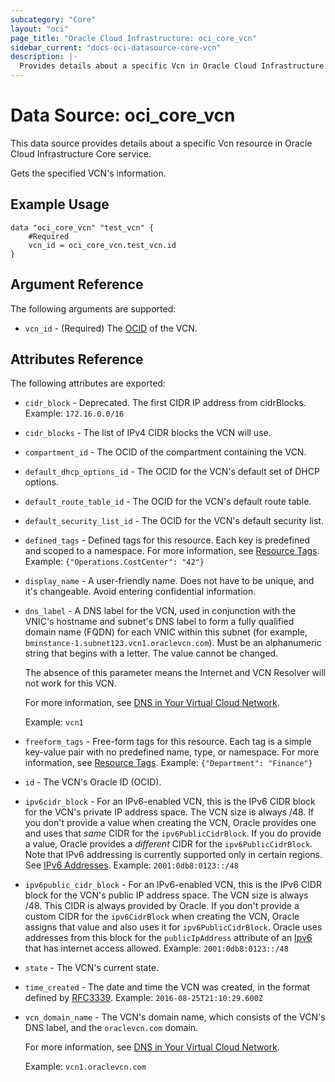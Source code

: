 ```yaml
---
subcategory: "Core"
layout: "oci"
page_title: "Oracle Cloud Infrastructure: oci_core_vcn"
sidebar_current: "docs-oci-datasource-core-vcn"
description: |-
  Provides details about a specific Vcn in Oracle Cloud Infrastructure Core service
---
```


# Data Source: oci_core_vcn
This data source provides details about a specific Vcn resource in Oracle Cloud Infrastructure Core service.

Gets the specified VCN's information.

## Example Usage

```hcl
data "oci_core_vcn" "test_vcn" {
	#Required
	vcn_id = oci_core_vcn.test_vcn.id
}
```

## Argument Reference

The following arguments are supported:

* `vcn_id` - (Required) The [OCID](https://docs.cloud.oracle.com/iaas/Content/General/Concepts/identifiers.htm) of the VCN.


## Attributes Reference

The following attributes are exported:

* `cidr_block` - Deprecated. The first CIDR IP address from cidrBlocks.  Example: `172.16.0.0/16` 
* `cidr_blocks` - The list of IPv4 CIDR blocks the VCN will use. 
* `compartment_id` - The OCID of the compartment containing the VCN.
* `default_dhcp_options_id` - The OCID for the VCN's default set of DHCP options. 
* `default_route_table_id` - The OCID for the VCN's default route table.
* `default_security_list_id` - The OCID for the VCN's default security list.
* `defined_tags` - Defined tags for this resource. Each key is predefined and scoped to a namespace. For more information, see [Resource Tags](https://docs.cloud.oracle.com/iaas/Content/General/Concepts/resourcetags.htm).  Example: `{"Operations.CostCenter": "42"}` 
* `display_name` - A user-friendly name. Does not have to be unique, and it's changeable. Avoid entering confidential information. 
* `dns_label` - A DNS label for the VCN, used in conjunction with the VNIC's hostname and subnet's DNS label to form a fully qualified domain name (FQDN) for each VNIC within this subnet (for example, `bminstance-1.subnet123.vcn1.oraclevcn.com`). Must be an alphanumeric string that begins with a letter. The value cannot be changed.

	The absence of this parameter means the Internet and VCN Resolver will not work for this VCN.

	For more information, see [DNS in Your Virtual Cloud Network](https://docs.cloud.oracle.com/iaas/Content/Network/Concepts/dns.htm).

	Example: `vcn1` 
* `freeform_tags` - Free-form tags for this resource. Each tag is a simple key-value pair with no predefined name, type, or namespace. For more information, see [Resource Tags](https://docs.cloud.oracle.com/iaas/Content/General/Concepts/resourcetags.htm).  Example: `{"Department": "Finance"}` 
* `id` - The VCN's Oracle ID (OCID).
* `ipv6cidr_block` - For an IPv6-enabled VCN, this is the IPv6 CIDR block for the VCN's private IP address space. The VCN size is always /48. If you don't provide a value when creating the VCN, Oracle provides one and uses that *same* CIDR for the `ipv6PublicCidrBlock`. If you do provide a value, Oracle provides a *different* CIDR for the `ipv6PublicCidrBlock`. Note that IPv6 addressing is currently supported only in certain regions. See [IPv6 Addresses](https://docs.cloud.oracle.com/iaas/Content/Network/Concepts/ipv6.htm). Example: `2001:0db8:0123::/48` 
* `ipv6public_cidr_block` - For an IPv6-enabled VCN, this is the IPv6 CIDR block for the VCN's public IP address space. The VCN size is always /48. This CIDR is always provided by Oracle. If you don't provide a custom CIDR for the `ipv6CidrBlock` when creating the VCN, Oracle assigns that value and also uses it for `ipv6PublicCidrBlock`. Oracle uses addresses from this block for the `publicIpAddress` attribute of an [Ipv6](https://docs.cloud.oracle.com/iaas/api/#/en/iaas/latest/Ipv6/) that has internet access allowed.  Example: `2001:0db8:0123::/48` 
* `state` - The VCN's current state.
* `time_created` - The date and time the VCN was created, in the format defined by [RFC3339](https://tools.ietf.org/html/rfc3339).  Example: `2016-08-25T21:10:29.600Z` 
* `vcn_domain_name` - The VCN's domain name, which consists of the VCN's DNS label, and the `oraclevcn.com` domain.

	For more information, see [DNS in Your Virtual Cloud Network](https://docs.cloud.oracle.com/iaas/Content/Network/Concepts/dns.htm).

	Example: `vcn1.oraclevcn.com` 

